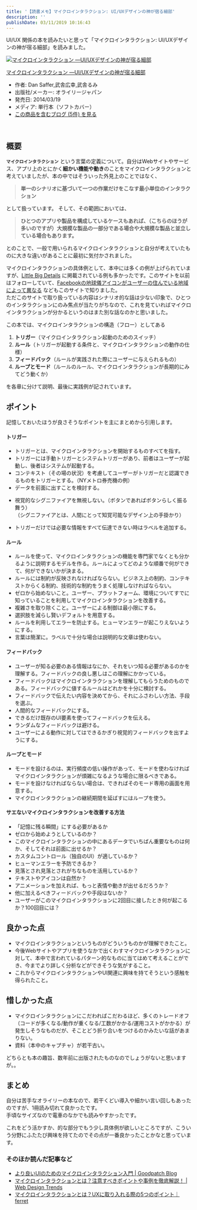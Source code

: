 ```yaml
---
title: '【読書メモ】マイクロインタラクション: UI/UXデザインの神が宿る細部'
description: ''
publishDate: 03/11/2019 10:16:43
---
```

<p>UI/UX 関係の本を読みたいと思って「マイクロインタラクション: UI/UXデザインの神が宿る細部」を読みました。</p>
<div class="hatena-asin-detail"><a href="http://www.amazon.co.jp/exec/obidos/ASIN/4873116597/hatena-blog-22/"><img src="https://cdn-ak.f.st-hatena.com/images/fotolife/j/jotaki/20190726/20190726111858.jpg" class="hatena-asin-detail-image" alt="マイクロインタラクション ―UI/UXデザインの神が宿る細部" title="マイクロインタラクション ―UI/UXデザインの神が宿る細部" /></a>
<div class="hatena-asin-detail-info">
<p class="hatena-asin-detail-title"><a href="http://www.amazon.co.jp/exec/obidos/ASIN/4873116597/hatena-blog-22/">マイクロインタラクション ―UI/UXデザインの神が宿る細部</a></p>
<ul>
<li><span class="hatena-asin-detail-label">作者:</span> Dan Saffer,武舎広幸,武舎るみ</li>
<li><span class="hatena-asin-detail-label">出版社/メーカー:</span> オライリージャパン</li>
<li><span class="hatena-asin-detail-label">発売日:</span> 2014/03/19</li>
<li><span class="hatena-asin-detail-label">メディア:</span> 単行本（ソフトカバー）</li>
<li><a href="http://d.hatena.ne.jp/asin/4873116597/hatena-blog-22" target="_blank">この商品を含むブログ (5件) を見る</a></li>
</ul>
</div>
<div class="hatena-asin-detail-foot"> </div>
</div>
<h2><strong>概要</strong></h2>
<p><strong><code>マイクロインタラクション</code></strong> という言葉の定義について。自分はWebサイトやサービス、アプリ上のとにかく<strong>細かい機能や動き</strong>のことをマイクロインタラクションと考えていましたが、本の中ではそういった外見上のことではなく、</p>
<blockquote>
<p><strong>単一のシナリオに基づいて一つの作業だけをこなす最小単位のインタラクション</strong></p>
</blockquote>
<p>として扱っています。 そして、その範囲においては、</p>
<blockquote>
<p><strong>ひとつのアプリや製品を構成しているケースもあれば、（こちらのほうが多いのですが）大規模な製品の一部分である場合や大規模な製品と並立している場合もあります。</strong></p>
</blockquote>
<p>とのことで、一般で用いられるマイクロインタラクションと自分が考えていたものに大きな違いがあることに最初に気付かされました。</p>
<p>マイクロインタラクションの具体例として、本中には多くの例が上げられていますが、<a href="http://littlebigdetails.com/">Little Big Details</a> に掲載されている例も多かったです。このサイトを以前はフォローしていて、<a href="https://slate.com/technology/2014/07/facebook-notifications-icon-globe-changes-with-location-as-american-users-become-minority.html">Facebookの地球儀アイコンがユーザーの住んでいる地域によって異なる</a> などもこのサイトで知りました。<br /> ただこのサイトで取り扱っている内容はシナリオ的な話は少ない印象で、ひとつのインタラクションにのみ焦点が当たりがちなので、これを見ていればマイクロインタラクションが分かるというのはまた別な話なのかと思いました。</p>
<p>この本では、マイクロインタラクションの構造（フロー）としてある</p>
<ol>
<li><strong>トリガー</strong>（マイクロインタラクション起動のためのスイッチ）</li>
<li><strong>ルール</strong>（トリガーが起動する条件と、マイクロインタラクションの動作の仕様）</li>
<li><strong>フィードバック</strong>（ルールが実践された際にユーザーに与えられるもの）</li>
<li><strong>ループとモード</strong>（ルールのルール、マイクロインタラクションが長期的にみてどう動くか）</li>
</ol>
<p>を各章に分けて説明、最後に実践例が記されています。</p>
<h2><strong>ポイント</strong></h2>
<p>記憶しておいたほうが良さそうなポイントを主にまとめから引用します。</p>
<h4>トリガー</h4>
<ul>
<li>トリガーとは、マイクロインタラクションを開始するものすべてを指す。</li>
<li>トリガーには手動トリガーとシステムトリガーがあり、前者はユーザーが起動し、後者はシステムが起動する。</li>
<li>コンテキスト（その場の状況）を考慮してユーザーがトリガーだと認識できるものをトリガーとする。（NYメトロ券売機の例）</li>
<li>データを前面に出すことを検討する。</li>
<li>
<p>視覚的なシグニファイアを無視しない。（ボタンであればボタンらしく振る舞う）<br /> （シグニファイアとは、人間にとって知覚可能なデザイン上の手掛かり）</p>
</li>
<li>
<p>トリガーだけでは必要な情報をすべて伝達できない時はラベルを追加する。</p>
</li>
</ul>
<h4>ルール</h4>
<ul>
<li>ルールを使って、マイクロインタラクションの機能を専門家でなくとも分かるように説明するモデルを作る。ルールによってどのような順番で何ができて、何ができないかが決まる。</li>
<li>ルールには制約が反映されなければならない。ビジネス上の制約、コンテキストからくる制約、技術的な制約をうまく処理しなければならない。</li>
<li>ゼロから始めないこと。ユーザー、プラットフォーム、環境についてすでに知っていることを利用してマイクロインタラクションを改善する。</li>
<li>複雑さを取り除くこと。ユーザーによる制御は最小限にする。</li>
<li>選択肢を減らし賢いデフォルトを用意する。</li>
<li>ルールを利用してエラーを防止する。ヒューマンエラーが起こりえないようにする。</li>
<li>言葉は簡潔に。ラベルで十分な場合は説明的な文章は使わない。</li>
</ul>
<h4>フィードバック</h4>
<ul>
<li>ユーザーが知る必要のある情報はなにか、それをいつ知る必要があるのかを理解する。フィードバックの良し悪しはこの理解にかかっている。</li>
<li>フィードバックはマイクロインタラクションを理解してもらうためのものである。フィードバックに値するルールはどれかを十分に検討する。</li>
<li>フィードバックで伝えたい内容を決めてから、それにふさわしい方法、手段を選ぶ。</li>
<li>人間的なフィードバックにする。</li>
<li>できるだけ既存のUI要素を使ってフィードバックを伝える。</li>
<li>ランダムなフィードバックは避ける。</li>
<li>ユーザーによる動作に対してはできるかぎり視覚的フィードバックを出すようにする。</li>
</ul>
<h4>ループとモード</h4>
<ul>
<li>モードを設けるのは、実行頻度の低い操作があって、モードを使わなければマイクロインタラクションが煩雑になるような場合に限るべきである。</li>
<li>モードを設けなければならない場合は、できればそのモード専用の画面を用意する。</li>
<li>マイクロインタラクションの継続期間を延ばすにはループを使う。</li>
</ul>
<h4>サエないマイクロインタラクションを改善する方法</h4>
<ul>
<li>「記憶に残る瞬間」にする必要があるか</li>
<li>ゼロから始めようとしているのか？</li>
<li>このマイクロインタラクションの中にあるデータでいちばん重要なものは何か、そしてそれは前面に出せるか？</li>
<li>カスタムコントロール（独自のUI）が適しているか？</li>
<li>ヒューマンエラーを予防できるか？</li>
<li>見落とされ見落とされがちなものを活用しているか？</li>
<li>テキストやアイコンは自然か？</li>
<li>アニメーションを加えれば、もっと表情や動きが出せるだろうか？</li>
<li>他に加えるべきフィードバックや手段はないか？</li>
<li>ユーザーがこのマイクロインタラクションに2回目に接したとき何が起こるか？100回目には？</li>
</ul>
<h2><strong>良かった点</strong></h2>
<ul>
<li>マイクロインタラクションというものがどういうものかが理解できたこと。</li>
<li>今後Webサイトやアプリを使うなかで出くわすマイクロインタラクションに対して、本中で言われているパターン的なものに当てはめて考えることができ、今までより詳しく分析などができそうな気がすること。</li>
<li>これからマイクロインタラクションやUI関連に興味を持てそうという感触を得られたこと。</li>
</ul>
<h2><strong>惜しかった点</strong></h2>
<ul>
<li>マイクロインタラクションにこだわればこだわるほど、多くのトレードオフ（コードが多くなる/動作が重くなる/工数がかかる/運用コストがかかる）が発生しそうなものだが、そことどう折り合いをつけるのかみたいな話があまりない。</li>
<li>資料（本中のキャプチャ）が若干古い。</li>
</ul>
<p>どちらとも本の趣旨、数年前に出版されたものなのでしょうがないと思いますが。。</p>
<h2><strong>まとめ</strong></h2>
<p>自分は苦手なオライリーの本なので、若干くどい導入や細かい言い回しもあったのですが、1冊読み切れて良かったです。<br /> 手頃なサイズなので電車のなかでも読みやすかったです。</p>
<p>これをどう活かすか、的な部分でもう少し具体例が欲しいところですが、こういう分野にふたたび興味を持てたのでその点が一番良かったことかなと思っています。</p>
<h3><strong>そのほか読んだ記事など</strong></h3>
<ul>
<li><a href="https://goodpatch.com/blog/ui-micro-interaction/">より良いUIのためのマイクロインタラクション入門 | Goodpatch Blog</a></li>
<li><a href="https://webdesign-trends.net/entry/7583">マイクロインタラクションとは？注意すべきポイントや事例を徹底解説！ | Web Design Trends</a></li>
<li><a href="https://ferret-plus.com/5474">マイクロインタラクションとは？UXに取り入れる際の5つのポイント｜ferret</a></li>
</ul>
